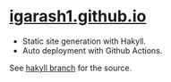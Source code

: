 # [igarash1.github.io](https://igarash1.github.io/)

- Static site generation with Hakyll.
- Auto deployment with Github Actions.

See [hakyll branch](https://github.com/igarash1/igarash1.github.io/tree/hakyll) for the source.
